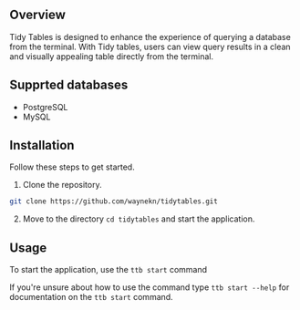## Overview

Tidy Tables is designed to enhance the experience of querying a database from the terminal.
With Tidy tables, users can view query results in a clean and visually appealing table
directly from the terminal.

## Supprted databases

- PostgreSQL
- MySQL

## Installation

Follow these steps to get started.

1.  Clone the repository.

```bash
git clone https://github.com/waynekn/tidytables.git
```

2. Move to the directory `cd tidytables` and start the application.

## Usage

To start the application, use the `ttb start` command

If you're unsure about how to use the command type `ttb start --help` for documentation on the `ttb start`
command.
